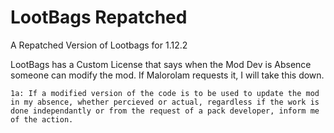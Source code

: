 LootBags Repatched
========

A Repatched Version of Lootbags for 1.12.2

LootBags has a Custom License that says when the Mod Dev is Absence someone can modify the mod. If Malorolam requests it, I will take this down.

```1a: If a modified version of the code is to be used to update the mod in my absence, whether percieved or actual, regardless if the work is done independantly or from the request of a pack developer, inform me of the action.```

